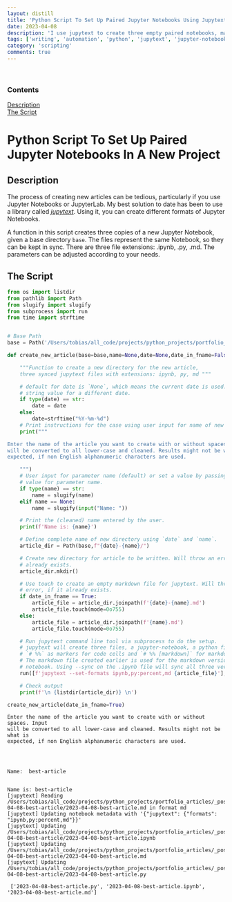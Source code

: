 ```yaml
---
layout: distill
title: 'Python Script To Set Up Paired Jupyter Notebooks Using Jupytext'
date: 2023-04-08
description: 'I use jupytext to create three empty paired notebooks, making the setup for new articles easier'
tags: ['writing', 'automation', 'python', 'jupytext', 'jupyter-notebook']
category: 'scripting'
comments: true
---
```

<br>
<d-contents>
  <nav class="l-text figcaption">
  <h3>Contents</h3>
    <div class="no-math"><a href="#description">Description</a></div>
    <div class="no-math"><a href="#the-script">The Script</a></div>
  </nav>
</d-contents>

# Python Script To Set Up Paired Jupyter Notebooks In A New Project

## Description

The process of creating new articles can be tedious, particularly if you use
Jupyter Notebooks or JupyterLab. My best solution to date has been to use a
library called
[*jupytext*](https://jupytext.readthedocs.io/en/latest/install.html). Using it,
you can create different formats of Jupyter Notebooks.

A function in this script creates three copies of a new Jupyter Notebook, given
a base directory `base`. The files represent the same Notebook, so they can be
kept in sync. There are three file extensions: .ipynb, .py, .md. The parameters
can be adjusted according to your needs. 


## The Script

```python
from os import listdir
from pathlib import Path
from slugify import slugify
from subprocess import run
from time import strftime


# Base Path
base = Path('/Users/tobias/all_code/projects/python_projects/portfolio_articles/_posts/')

def create_new_article(base=base,name=None,date=None,date_in_fname=False):

    """Function to create a new directory for the new article,
    three synced jupytext files with extensions: ipynb, py, md """

    # default for date is `None`, which means the current date is used. Use a
    # string value for a different date.
    if type(date) == str:
        date = date
    else:
        date=strftime("%Y-%m-%d")
    # Print instructions for the case using user input for name of new article.
    print("""

Enter the name of the article you want to create with or without spaces. Input
will be converted to all lower-case and cleaned. Results might not be what is
expected, if non English alphanumeric characters are used.

    """)
    # User input for parameter name (default) or set a value by passing a string
    # value for parameter name. 
    if type(name) == str:
        name = slugify(name)
    elif name == None:
        name = slugify(input("Name: "))

    # Print the (cleaned) name entered by the user.
    print(f'Name is: {name}')

    # Define complete name of new directory using `date` and `name`.
    article_dir = Path(base,f"{date}-{name}/")

    # Create new directory for article to be written. Will throw an error, if it
    # already exists.
    article_dir.mkdir()

    # Use touch to create an empty markdown file for jupytext. Will throw an
    # error, if it already exists.
    if date_in_fname == True:
        article_file = article_dir.joinpath(f'{date}-{name}.md')
        article_file.touch(mode=0o755)
    else:
        article_file = article_dir.joinpath(f'{name}.md')
        article_file.touch(mode=0o755)

    # Run jupytext command line tool via subprocess to do the setup.
    # jupytext will create three files, a jupyter-notebook, a python file using
    # `# %%` as markers for code cells and `# %% [markdown]` for markdown cells.
    # The markdown file created earlier is used for the markdown version of the
    # notebook. Using --sync on the .ipynb file will sync all three versions.
    run([f'jupytext --set-formats ipynb,py:percent,md {article_file}'],shell=True)

    # Check output
    print(f'\n {listdir(article_dir)} \n')

create_new_article(date_in_fname=True)
```

    
    
    Enter the name of the article you want to create with or without spaces. Input
    will be converted to all lower-case and cleaned. Results might not be what is
    expected, if non English alphanumeric characters are used.
    
        


    Name:  best-article


    Name is: best-article
    [jupytext] Reading /Users/tobias/all_code/projects/python_projects/portfolio_articles/_posts/2023-04-08-best-article/2023-04-08-best-article.md in format md
    [jupytext] Updating notebook metadata with '{"jupytext": {"formats": "ipynb,py:percent,md"}}'
    [jupytext] Updating /Users/tobias/all_code/projects/python_projects/portfolio_articles/_posts/2023-04-08-best-article/2023-04-08-best-article.ipynb
    [jupytext] Updating /Users/tobias/all_code/projects/python_projects/portfolio_articles/_posts/2023-04-08-best-article/2023-04-08-best-article.md
    [jupytext] Updating /Users/tobias/all_code/projects/python_projects/portfolio_articles/_posts/2023-04-08-best-article/2023-04-08-best-article.py
    
     ['2023-04-08-best-article.py', '2023-04-08-best-article.ipynb', '2023-04-08-best-article.md'] 
    

